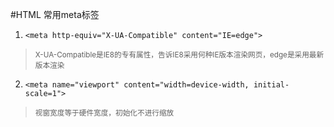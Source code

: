 #HTML 常用meta标签

1. `<meta http-equiv="X-UA-Compatible" content="IE=edge">` 
> <small>X-UA-Compatible是IE8的专有属性，告诉IE8采用何种IE版本渲染网页，edge是采用最新版本渲染</small>
2. `<meta name="viewport" content="width=device-width, initial-scale=1">` 
> <small>视窗宽度等于硬件宽度，初始化不进行缩放</small>
